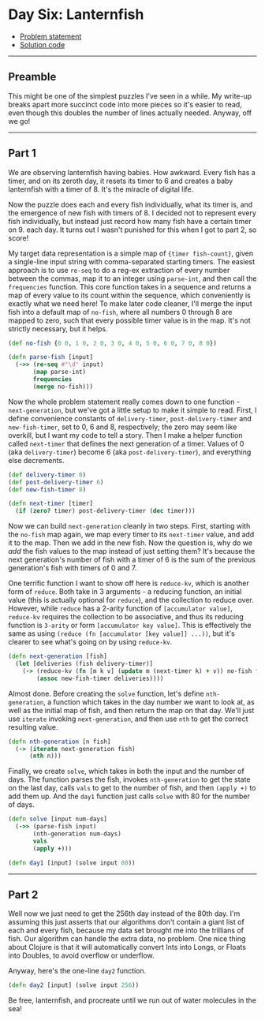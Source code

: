 # Day Six: Lanternfish

* [Problem statement](https://adventofcode.com/2021/day/6)
* [Solution code](https://github.com/abyala/advent-2021-clojure/blob/master/src/advent_2021_clojure/day06.clj)

---

## Preamble

This might be one of the simplest puzzles I've seen in a while.  My write-up breaks apart more succinct code into
more pieces so it's easier to read, even though this doubles the number of lines actually needed. Anyway, off we go!

---

## Part 1

We are observing lanternfish having babies. How awkward. Every fish has a timer, and on its zeroth day, it resets its
timer to 6 and creates a baby lanternfish with a timer of 8. It's the miracle of digital life.

Now the puzzle does each and every fish individually, what its timer is, and the emergence of new fish with timers of
8. I decided not to represent every fish individually, but instead just record how many fish have a certain timer on
9. each day. It turns out I wasn't punished for this when I got to part 2, so score!

My target data representation is a simple map of `{timer fish-count}`, given a single-line input string with
comma-separated starting timers. The easiest approach is to use `re-seq` to do a reg-ex extraction of every number
between the commas, map it to an integer using `parse-int`, and then call the `frequencies` function. This core
function takes in a sequence and returns a map of every value to its count within the sequence, which conveniently is
exactly what we need here! To make later code cleaner, I'll merge the input fish into a default map of `no-fish`,
where all numbers 0 through 8 are mapped to zero, such that every possible timer value is in the map. It's not strictly
necessary, but it helps.

```clojure
(def no-fish {0 0, 1 0, 2 0, 3 0, 4 0, 5 0, 6 0, 7 0, 8 0})

(defn parse-fish [input]
  (->> (re-seq #"\d" input)
       (map parse-int)
       frequencies
       (merge no-fish)))
```

Now the whole problem statement really comes down to one function - `next-generation`, but we've got a little setup to
make it simple to read. First, I define convenience constants of `delivery-timer`, `post-delivery-timer` and
`new-fish-timer`, set to 0, 6 and 8, respectively; the zero may seem like overkill, but I want my code to tell a
story. Then I make a helper function called `next-timer` that defines the next generation of a timer. Values of 0 (aka
`delivery-timer`) become 6 (aka `post-delivery-timer`), and everything else decrements.

```clojure
(def delivery-timer 0)
(def post-delivery-timer 6)
(def new-fish-timer 8)

(defn next-timer [timer]
  (if (zero? timer) post-delivery-timer (dec timer)))
```

Now we can build `next-generation` cleanly in two steps. First, starting with the `no-fish` map again, we map every
timer to its `next-timer` value, and add it to the map. Then we add in the new fish. Now the question is, why do we
_add_ the fish values to the map instead of just setting them? It's because the next generation's number of fish with
a timer of 6 is the sum of the previous generation's fish with timers of 0 and 7.

One terrific function I want to show off here is `reduce-kv`, which is another form of `reduce`. Both take in
3 arguments - a reducing function, an initial value (this is actually optional for `reduce`), and the collection to
reduce over. However, while `reduce` has a 2-arity function of `[accumulator value]`, `reduce-kv` requires the
collection to be associative, and thus its reducing function is `3-arity` or form `[accumulator key value]`. This is
effectively the same as using `(reduce (fn [accumulator [key value]] ...))`, but it's clearer to see what's going on
by using `reduce-kv`.

```clojure
(defn next-generation [fish]
  (let [deliveries (fish delivery-timer)]
    (-> (reduce-kv (fn [m k v] (update m (next-timer k) + v)) no-fish fish)
        (assoc new-fish-timer deliveries))))
```

Almost done. Before creating the `solve` function, let's define `nth-generation`, a function which takes in the day
number we want to look at, as well as the initial map of fish, and then return the map on that day. We'll just use
`iterate` invoking `next-generation`, and then use `nth` to get the correct resulting value.

```clojure
(defn nth-generation [n fish]
  (-> (iterate next-generation fish)
      (nth n)))
```

Finally, we create `solve`, which takes in both the input and the number of days. The function parses the fish, invokes
`nth-generation` to get the state on the last day, calls `vals` to get to the number of fish, and then `(apply +)` to 
add them up. And the `day1` function just calls `solve` with 80 for the number of days.

```clojure
(defn solve [input num-days]
  (->> (parse-fish input)
       (nth-generation num-days)
       vals
       (apply +)))

(defn day1 [input] (solve input 80))
```

---

## Part 2

Well now we just need to get the 256th day instead of the 80th day. I'm assuming this just asserts that our algorithms
don't contain a giant list of each and every fish, because my data set brought me into the trillians of fish. Our
algorithm can handle the extra data, no problem. One nice thing about Clojure is that it will automatically convert
Ints into Longs, or Floats into Doubles, to avoid overflow or underflow.

Anyway, here's the one-line `day2` function.

```clojure
(defn day2 [input] (solve input 256))
```

Be free, lanternfish, and procreate until we run out of water molecules in the sea!
